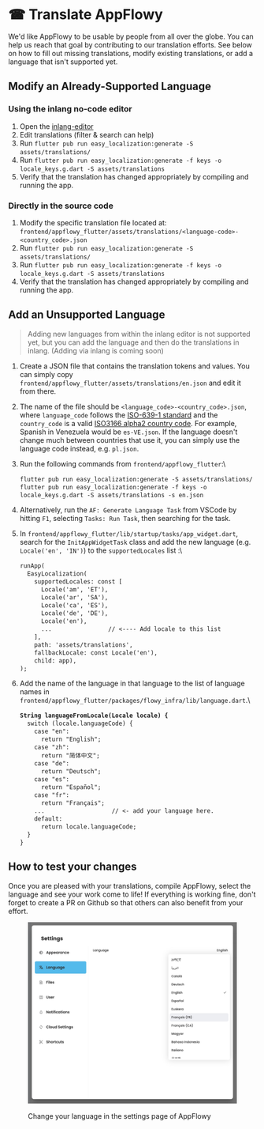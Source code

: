 # ☎ Translate AppFlowy

We'd like AppFlowy to be usable by people from all over the globe. You can help us reach that goal by contributing to our translation efforts. See below on how to fill out missing translations, modify existing translations, or add a language that isn't supported yet.

## Modify an Already-Supported Language

### Using the inlang no-code editor

1. Open the [inlang-editor](https://inlang.com/editor/github.com/AppFlowy-IO/AppFlowy)
2. Edit translations (filter & search can help)
3. Run `flutter pub run easy_localization:generate -S assets/translations/`
4. Run `flutter pub run easy_localization:generate -f keys -o locale_keys.g.dart -S assets/translations`
5. Verify that the translation has changed appropriately by compiling and running the app.

### Directly in the source code

1. Modify the specific translation file located at: `frontend/appflowy_flutter/assets/translations/<language-code>-<country_code>.json`
2. Run `flutter pub run easy_localization:generate -S assets/translations/`
3. Run `flutter pub run easy_localization:generate -f keys -o locale_keys.g.dart -S assets/translations`
4. Verify that the translation has changed appropriately by compiling and running the app.

## Add an Unsupported Language

> Adding new languages from within the inlang editor is not supported yet, but you can add the language and then do the translations in inlang. (Adding via inlang is coming soon)

1. Create a JSON file that contains the translation tokens and values. You can simply copy `frontend/appflowy_flutter/assets/translations/en.json` and edit it from there.
2. The name of the file should be `<language_code>-<country_code>.json`, where `language_code` follows the [ISO-639-1 standard](https://en.wikipedia.org/wiki/List\_of\_ISO\_639-1\_codes) and the `country_code` is a valid [ISO3166 alpha2 country code](https://www.iso.org/obp/ui/#search/code/). For example, Spanish in Venezuela would be `es-VE.json`. If the language doesn't change much between countries that use it, you can simply use the language code instead, e.g. `pl.json`.
3.  Run the following commands from `frontend/appflowy_flutter`:\


    ```
    flutter pub run easy_localization:generate -S assets/translations/
    flutter pub run easy_localization:generate -f keys -o locale_keys.g.dart -S assets/translations -s en.json
    ```
4. Alternatively, run the `AF: Generate Language Task` from VSCode by hitting `F1`, selecting `Tasks: Run Task`, then searching for the task.
5.  In `frontend/appflowy_flutter/lib/startup/tasks/app_widget.dart`, search for the `InitAppWidgetTask` class and add the new language (e.g. `Locale('en', 'IN')`) to the `supportedLocales` list :\


    ```
    runApp(
      EasyLocalization(
        supportedLocales: const [
          Locale('am', 'ET'),
          Locale('ar', 'SA'),
          Locale('ca', 'ES'),
          Locale('de', 'DE'),
          Locale('en'),
          ...                // <---- Add locale to this list
        ],
        path: 'assets/translations',
        fallbackLocale: const Locale('en'),
        child: app),
    );
    ```
6.  Add the name of the language in that language to the list of language names in `frontend/appflowy_flutter/packages/flowy_infra/lib/language.dart`.\


    <pre class="language-dart"><code class="lang-dart"><strong>String languageFromLocale(Locale locale) {
    </strong>  switch (locale.languageCode) {
        case "en":
          return "English";
        case "zh":
          return "简体中文";
        case "de":
          return "Deutsch";
        case "es":
          return "Español";
        case "fr":
          return "Français";
        ...                   // &#x3C;- add your language here.
        default:
          return locale.languageCode;
      }
    }
    </code></pre>

## How to test your changes

Once you are pleased with your translations, compile AppFlowy, select the language and see your work come to life! If everything is working fine, don't forget to create a PR on Github so that others can also benefit from your effort.

<figure><img src="../../.gitbook/assets/language_dropdown.jpg" alt=""><figcaption><p>Change your language in the settings page of AppFlowy</p></figcaption></figure>

